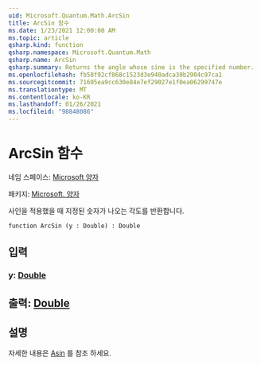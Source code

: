 ```yaml
---
uid: Microsoft.Quantum.Math.ArcSin
title: ArcSin 함수
ms.date: 1/23/2021 12:00:00 AM
ms.topic: article
qsharp.kind: function
qsharp.namespace: Microsoft.Quantum.Math
qsharp.name: ArcSin
qsharp.summary: Returns the angle whose sine is the specified number.
ms.openlocfilehash: fb58f92cf868c1523d3e940adca30b2904c97ca1
ms.sourcegitcommit: 71605ea9cc630e84e7ef29027e1f0ea06299747e
ms.translationtype: MT
ms.contentlocale: ko-KR
ms.lasthandoff: 01/26/2021
ms.locfileid: "98848086"
---
```

# <a name="arcsin-function"></a>ArcSin 함수

네임 스페이스: [Microsoft 양자](xref:Microsoft.Quantum.Math)

패키지: [Microsoft. 양자](https://nuget.org/packages/Microsoft.Quantum.QSharp.Core)


사인을 적용했을 때 지정된 숫자가 나오는 각도를 반환합니다.

```qsharp
function ArcSin (y : Double) : Double
```


## <a name="input"></a>입력

### <a name="y--double"></a>y: [Double](xref:microsoft.quantum.lang-ref.double)





## <a name="output--double"></a>출력: [Double](xref:microsoft.quantum.lang-ref.double)



## <a name="remarks"></a>설명

자세한 내용은 [Asin](https://docs.microsoft.com/dotnet/api/system.math.asin) 를 참조 하세요.